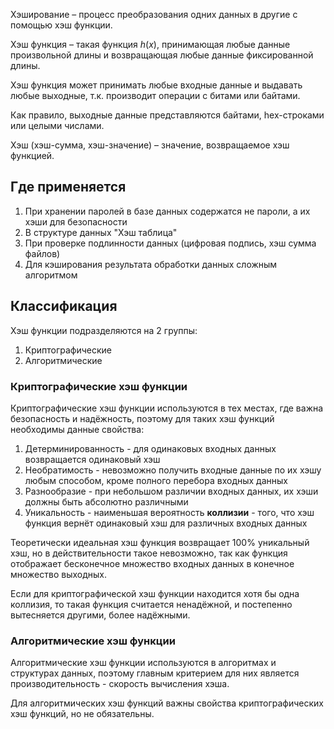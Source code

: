 
Хэширование – процесс преобразования одних данных в другие с помощью хэш функции.

Хэш функция – такая функция $h(x)$, принимающая любые данные произвольной длины и возвращающая любые данные фиксированной длины.

Хэш функция может принимать любые входные данные и выдавать любые выходные, т.к. производит операции с битами или байтами.

Как правило, выходные данные представляются байтами, hex-строками или целыми числами.

Хэш (хэш-сумма, хэш-значение) – значение, возвращаемое хэш функцией.

## Где применяется

1. При хранении паролей в базе данных содержатся не пароли, а их хэши для безопасности
2. В структуре данных "Хэш таблица"
3. При проверке подлинности данных (цифровая подпись, хэш сумма файлов)
4. Для кэширования результата обработки данных сложным алгоритмом

## Классификация

Хэш функции подразделяются на 2 группы:
1. Криптографические
2. Алгоритмические

### Криптографические хэш функции

Криптографические хэш функции используются в тех местах, где важна безопасность и надёжность, поэтому для таких хэш функций необходимы данные свойства:
1. Детерминированность - для одинаковых входных данных возвращается одинаковый хэш
2. Необратимость - невозможно получить входные данные по их хэшу любым способом, кроме полного перебора входных данных
3. Разнообразие - при небольшом различии входных данных, их хэши должны быть абсолютно различными
4. Уникальность - наименьшая вероятность **коллизии** - того, что хэш функция вернёт одинаковый хэш для различных входных данных

Теоретически идеальная хэш функция возвращает 100% уникальный хэш, но в действительности такое невозможно, так как функция отображает бесконечное множество входных данных в конечное множество выходных.

Если для криптографической хэш функции находится хотя бы одна коллизия, то такая функция считается ненадёжной, и постепенно вытесняется другими, более надёжными.

### Алгоритмические хэш функции

Алгоритмические хэш функции используются в алгоритмах и структурах данных, поэтому главным критерием для них является производительность - скорость вычисления хэша.

Для алгоритмических хэш функций важны свойства криптографических хэш функций, но не обязательны.
